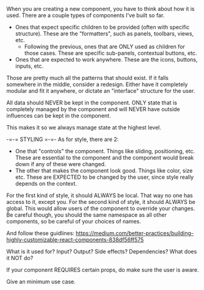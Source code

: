 When you are creating a new component, you have to think about how it is used. There are a couple types of components I've built so far.

- Ones that expect specific children to be provided (often with specific structure). These are the "formatters", such as panels, toolbars, views, etc.
    - Following the previous, ones that are ONLY used as children for those cases. These are specific sub-panels, contextual buttons, etc.
- Ones that are expected to work anywhere. These are the icons, buttons, inputs, etc.

Those are pretty much all the patterns that should exist. If it falls somewhere in the middle, consider a redesign. Either have it completely modular and fit it anywhere, or dictate an "interface" structure for the user.

All data should NEVER be kept in the component. ONLY state that is completely managed by the component and will NEVER have outside influences can be kept in the component.

This makes it so we always manage state at the highest level.

-=-= STYLING =-=-
As for style, there are 2:
- One that "controls" the component. Things like sliding, positioning, etc. These are essential to the component and the component would break down if any of these were changed.
- The other that makes the component look good. Things like color, size etc. These are EXPECTED to be changed by the user, since style really depends on the context.

For the first kind of style, it should ALWAYS be local. That way no one has access to it, except you.
For the second kind of style, it should ALWAYS be global. This would allow users of the component to override your changes. Be careful though, you should the same namespace as all other components, so be careful of your choices of names.

And follow these guidlines:
https://medium.com/better-practices/building-highly-customizable-react-components-838df56ff575



What is it used for?
Input?
Output?
Side effects?
Dependencies?
What does it NOT do?

If your component REQUIRES certain props, do make sure the user is aware.

Give an minimum use case.

